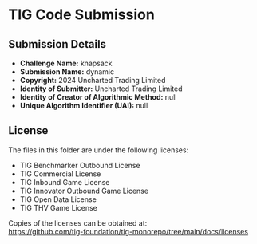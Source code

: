 # TIG Code Submission

## Submission Details

* **Challenge Name:** knapsack
* **Submission Name:** dynamic
* **Copyright:** 2024 Uncharted Trading Limited
* **Identity of Submitter:** Uncharted Trading Limited
* **Identity of Creator of Algorithmic Method:** null
* **Unique Algorithm Identifier (UAI):** null

## License

The files in this folder are under the following licenses:
* TIG Benchmarker Outbound License
* TIG Commercial License
* TIG Inbound Game License
* TIG Innovator Outbound Game License
* TIG Open Data License
* TIG THV Game License

Copies of the licenses can be obtained at:  
https://github.com/tig-foundation/tig-monorepo/tree/main/docs/licenses